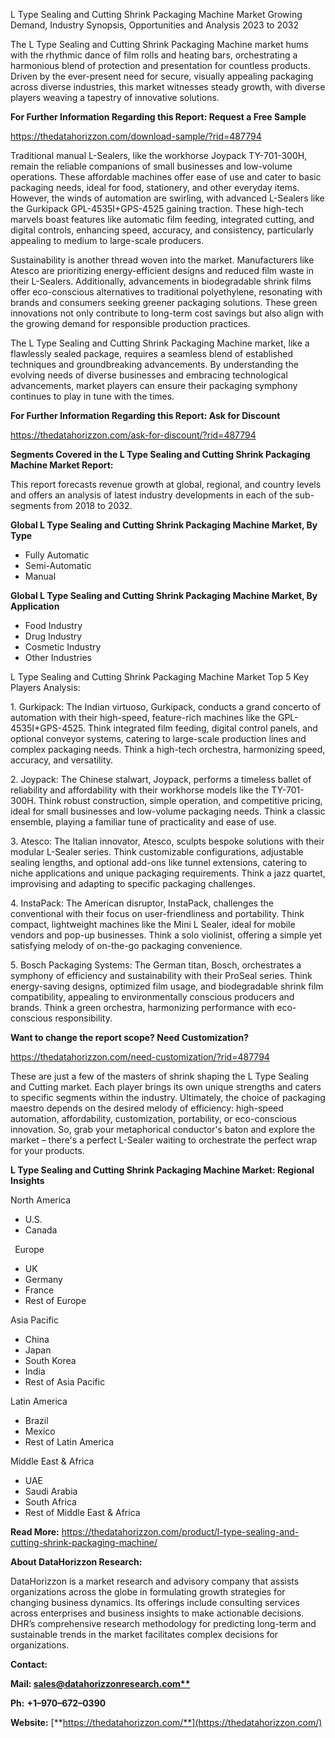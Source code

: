 ﻿L Type Sealing and Cutting Shrink Packaging Machine Market Growing Demand, Industry Synopsis, Opportunities and Analysis 2023 to 2032

The L Type Sealing and Cutting Shrink Packaging Machine market hums with the rhythmic dance of film rolls and heating bars, orchestrating a harmonious blend of protection and presentation for countless products. Driven by the ever-present need for secure, visually appealing packaging across diverse industries, this market witnesses steady growth, with diverse players weaving a tapestry of innovative solutions.

**For Further Information Regarding this Report: Request a Free Sample**	

<https://thedatahorizzon.com/download-sample/?rid=487794>

Traditional manual L-Sealers, like the workhorse Joypack TY-701-300H, remain the reliable companions of small businesses and low-volume operations. These affordable machines offer ease of use and cater to basic packaging needs, ideal for food, stationery, and other everyday items. However, the winds of automation are swirling, with advanced L-Sealers like the Gurkipack GPL-4535I+GPS-4525 gaining traction. These high-tech marvels boast features like automatic film feeding, integrated cutting, and digital controls, enhancing speed, accuracy, and consistency, particularly appealing to medium to large-scale producers.

Sustainability is another thread woven into the market. Manufacturers like Atesco are prioritizing energy-efficient designs and reduced film waste in their L-Sealers. Additionally, advancements in biodegradable shrink films offer eco-conscious alternatives to traditional polyethylene, resonating with brands and consumers seeking greener packaging solutions. These green innovations not only contribute to long-term cost savings but also align with the growing demand for responsible production practices.

The L Type Sealing and Cutting Shrink Packaging Machine market, like a flawlessly sealed package, requires a seamless blend of established techniques and groundbreaking advancements. By understanding the evolving needs of diverse businesses and embracing technological advancements, market players can ensure their packaging symphony continues to play in tune with the times.

**For Further Information Regarding this Report: Ask for Discount**	

<https://thedatahorizzon.com/ask-for-discount/?rid=487794>

**Segments Covered in the L Type Sealing and Cutting Shrink Packaging Machine Market Report:**

This report forecasts revenue growth at global, regional, and country levels and offers an analysis of latest industry developments in each of the sub-segments from 2018 to 2032.

**Global L Type Sealing and Cutting Shrink Packaging Machine Market, By Type**

- Fully Automatic
- Semi-Automatic
- Manual

**Global L Type Sealing and Cutting Shrink Packaging Machine Market, By Application**

- Food Industry
- Drug Industry
- Cosmetic Industry
- Other Industries

L Type Sealing and Cutting Shrink Packaging Machine Market Top 5 Key Players Analysis:

1\. Gurkipack: The Indian virtuoso, Gurkipack, conducts a grand concerto of automation with their high-speed, feature-rich machines like the GPL-4535I+GPS-4525. Think integrated film feeding, digital control panels, and optional conveyor systems, catering to large-scale production lines and complex packaging needs. Think a high-tech orchestra, harmonizing speed, accuracy, and versatility.

2\. Joypack: The Chinese stalwart, Joypack, performs a timeless ballet of reliability and affordability with their workhorse models like the TY-701-300H. Think robust construction, simple operation, and competitive pricing, ideal for small businesses and low-volume packaging needs. Think a classic ensemble, playing a familiar tune of practicality and ease of use.

3\. Atesco: The Italian innovator, Atesco, sculpts bespoke solutions with their modular L-Sealer series. Think customizable configurations, adjustable sealing lengths, and optional add-ons like tunnel extensions, catering to niche applications and unique packaging requirements. Think a jazz quartet, improvising and adapting to specific packaging challenges.

4\. InstaPack: The American disruptor, InstaPack, challenges the conventional with their focus on user-friendliness and portability. Think compact, lightweight machines like the Mini L Sealer, ideal for mobile vendors and pop-up businesses. Think a solo violinist, offering a simple yet satisfying melody of on-the-go packaging convenience.

5\. Bosch Packaging Systems: The German titan, Bosch, orchestrates a symphony of efficiency and sustainability with their ProSeal series. Think energy-saving designs, optimized film usage, and biodegradable shrink film compatibility, appealing to environmentally conscious producers and brands. Think a green orchestra, harmonizing performance with eco-conscious responsibility.

**Want to change the report scope? Need Customization?**

<https://thedatahorizzon.com/need-customization/?rid=487794>

These are just a few of the masters of shrink shaping the L Type Sealing and Cutting market. Each player brings its own unique strengths and caters to specific segments within the industry. Ultimately, the choice of packaging maestro depends on the desired melody of efficiency: high-speed automation, affordability, customization, portability, or eco-conscious innovation. So, grab your metaphorical conductor's baton and explore the market – there's a perfect L-Sealer waiting to orchestrate the perfect wrap for your products.

**L Type Sealing and Cutting Shrink Packaging Machine Market: Regional Insights**

North America

- U.S.
- Canada

` `Europe

- UK
- Germany
- France
- Rest of Europe

Asia Pacific	

- China
- Japan
- South Korea
- India
- Rest of Asia Pacific

Latin America

- Brazil
- Mexico
- Rest of Latin America

Middle East & Africa

- UAE
- Saudi Arabia
- South Africa
- Rest of Middle East & Africa

**Read More:** <https://thedatahorizzon.com/product/l-type-sealing-and-cutting-shrink-packaging-machine/>

**About DataHorizzon Research:**

DataHorizzon is a market research and advisory company that assists organizations across the globe in formulating growth strategies for changing business dynamics. Its offerings include consulting services across enterprises and business insights to make actionable decisions. DHR’s comprehensive research methodology for predicting long-term and sustainable trends in the market facilitates complex decisions for organizations.

**Contact:**

**Mail: [sales@datahorizzonresearch.com**](mailto:sales@datahorizzonresearch.com)**

**Ph:** **+1–970–672–0390**

**Website:** [**https://thedatahorizzon.com/**](https://thedatahorizzon.com/)


